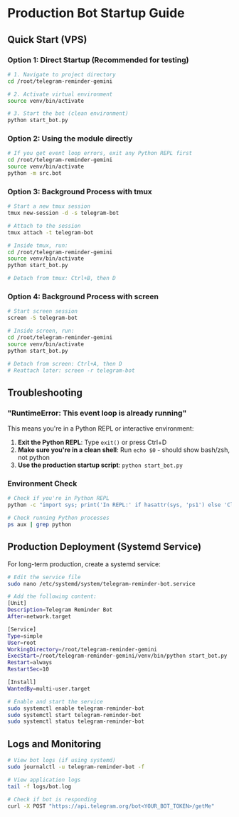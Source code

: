 # Production Bot Startup Guide

## Quick Start (VPS)

### Option 1: Direct Startup (Recommended for testing)
```bash
# 1. Navigate to project directory
cd /root/telegram-reminder-gemini

# 2. Activate virtual environment
source venv/bin/activate

# 3. Start the bot (clean environment)
python start_bot.py
```

### Option 2: Using the module directly
```bash
# If you get event loop errors, exit any Python REPL first
cd /root/telegram-reminder-gemini
source venv/bin/activate
python -m src.bot
```

### Option 3: Background Process with tmux
```bash
# Start a new tmux session
tmux new-session -d -s telegram-bot

# Attach to the session
tmux attach -t telegram-bot

# Inside tmux, run:
cd /root/telegram-reminder-gemini
source venv/bin/activate
python start_bot.py

# Detach from tmux: Ctrl+B, then D
```

### Option 4: Background Process with screen
```bash
# Start screen session
screen -S telegram-bot

# Inside screen, run:
cd /root/telegram-reminder-gemini
source venv/bin/activate
python start_bot.py

# Detach from screen: Ctrl+A, then D
# Reattach later: screen -r telegram-bot
```

## Troubleshooting

### "RuntimeError: This event loop is already running"
This means you're in a Python REPL or interactive environment:

1. **Exit the Python REPL**: Type `exit()` or press Ctrl+D
2. **Make sure you're in a clean shell**: Run `echo $0` - should show bash/zsh, not python
3. **Use the production startup script**: `python start_bot.py`

### Environment Check
```bash
# Check if you're in Python REPL
python -c "import sys; print('In REPL:' if hasattr(sys, 'ps1') else 'Clean shell')"

# Check running Python processes
ps aux | grep python
```

## Production Deployment (Systemd Service)

For long-term production, create a systemd service:

```bash
# Edit the service file
sudo nano /etc/systemd/system/telegram-reminder-bot.service

# Add the following content:
[Unit]
Description=Telegram Reminder Bot
After=network.target

[Service]
Type=simple
User=root
WorkingDirectory=/root/telegram-reminder-gemini
ExecStart=/root/telegram-reminder-gemini/venv/bin/python start_bot.py
Restart=always
RestartSec=10

[Install]
WantedBy=multi-user.target

# Enable and start the service
sudo systemctl enable telegram-reminder-bot
sudo systemctl start telegram-reminder-bot
sudo systemctl status telegram-reminder-bot
```

## Logs and Monitoring

```bash
# View bot logs (if using systemd)
sudo journalctl -u telegram-reminder-bot -f

# View application logs
tail -f logs/bot.log

# Check if bot is responding
curl -X POST "https://api.telegram.org/bot<YOUR_BOT_TOKEN>/getMe"
``` 